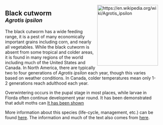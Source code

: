<img 
title="https://en.wikipedia.org/wiki/Agrotis_ipsilon"
src="https://upload.wikimedia.org/wikipedia/commons/c/c3/Agrotis_ipsilon_aneituma.jpg" 
height="200"
class="center"
align="right">

## Black cutworm <br><sup>*Agrotis ipsilon*</sup>

The black cutworm has a wide feeding range, it is a pest of many economically important grains including corn, and nearly all vegetables. While the black cutworm is absent from some tropical and colder areas, it is found in many regions of the world including much of the United States and Canada. In North America, there are typically two to four generations of _Agrotis ipsilon_ each year, though this varies based on weather conditions. In Canada, colder temperatures mean only 1-2 generations reach adulthood each year.

Overwintering occurs in the pupal stage in most places, while larvae in Florda often continue development year round. It has been demonstrated that adult moths can  [It has been shown](https://esajournals.onlinelibrary.wiley.com/doi/10.2307/1939583)

More information about this species (life-cycle, management, etc.) can be found [here](http://entnemdept.ufl.edu/creatures/veg/aphid/melon_aphid.htm). The information and much of the text also comes from [here](http://entnemdept.ufl.edu/creatures/veg/aphid/melon_aphid.htm).

<!--stackedit_data:
eyJoaXN0b3J5IjpbMTk2ODc1NTM4LC0yMTEzNzEzOTgxLDE2MT
c5ODMxMzcsMTg0NDUwNTAxOSwtMjA4Mjc1MzcyNCwxNDc5ODc3
MDU5LC02MDgwMTgxNTBdfQ==
-->